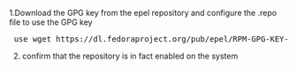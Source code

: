 1.Download the GPG key from the epel repository and configure the .repo file to use the GPG key
<pre> use wget https://dl.fedoraproject.org/pub/epel/RPM-GPG-KEY-EPEL-7 and place the key in /etc/pki/rpm-gpg/RPM-GPG-KEY-EPEL-7 </pre>

2. confirm that the repository is in fact enabled on the system
